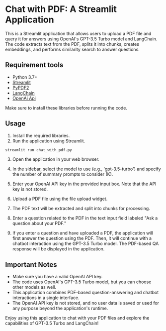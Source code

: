 # Chat with PDF: A Streamlit Application

This is a Streamlit application that allows users to upload a PDF file and query it for answers using OpenAI's GPT-3.5 Turbo model and LangChain. The code extracts text from the PDF, splits it into chunks, creates embeddings, and performs similarity search to answer questions.

## Requirement tools

- Python 3.7+
- [Streamlit](https://www.streamlit.io/)
- [PyPDF2](https://pypdf2.readthedocs.io/)
- [LangChain](https://python.langchain.com/)
- [OpenAi Api](https://platform.openai.com/docs/api-reference)

Make sure to install these libraries before running the code.

## Usage

1. Install the required libraries.
2. Run the application using Streamlit.

```bash
streamlit run chat_with_pdf.py
```

3. Open the application in your web browser.

4. In the sidebar, select the model to use (e.g., 'gpt-3.5-turbo') and specify the number of summary prompts to consider (K).

5. Enter your OpenAI API key in the provided input box. Note that the API key is not stored.

6. Upload a PDF file using the file upload widget.

7. The PDF text will be extracted and split into chunks for processing.

8. Enter a question related to the PDF in the text input field labeled "Ask a question about your PDF."

9. If you enter a question and have uploaded a PDF, the application will first answer the question using the PDF. Then, it will continue with a chatbot interaction using the GPT-3.5 Turbo model. The PDF-based QA response will be displayed in the application.

## Important Notes

- Make sure you have a valid OpenAI API key.
- The code uses OpenAI's GPT-3.5 Turbo model, but you can choose other models as well.
- This application combines PDF-based question-answering and chatbot interactions in a single interface.
- The OpenAI API key is not stored, and no user data is saved or used for any purpose beyond the application's runtime.

Enjoy using this application to chat with your PDF files and explore the capabilities of GPT-3.5 Turbo and LangChain!

